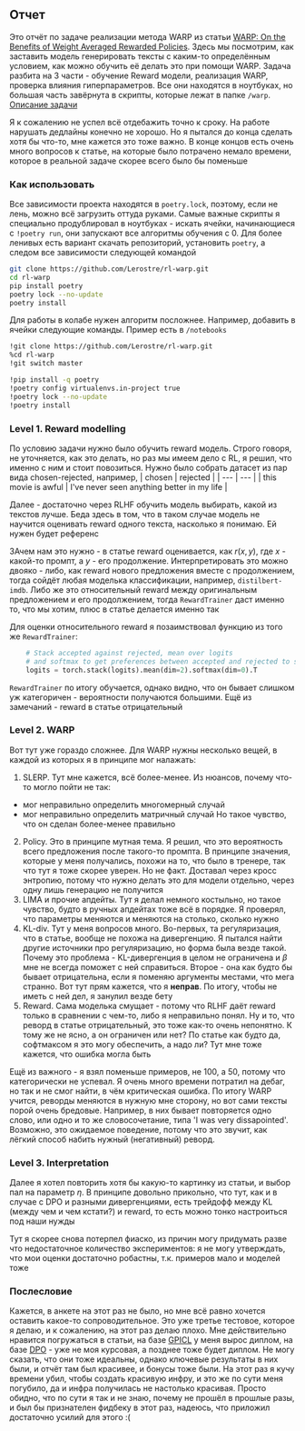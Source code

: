 ## Отчет <a name="report"></a>

Это отчёт по задаче реализации метода WARP из статьи [WARP: On the Benefits of Weight Averaged Rewarded Policies](https://arxiv.org/pdf/2406.16768). Здесь мы посмотрим, как заставить модель генерировать тексты с каким-то определённым условием, как можно обучить её делать это при помощи WARP. Задача разбита на 3 части - обучение Reward модели, реализация WARP, проверка влияния гиперпараметров. Все они находятся в ноутбуках, но большая часть завёрнута в скрипты, которые лежат в папке `/warp`.
[Описание задачи](https://scitator.notion.site/e5db49d792f6476a8b3ce19fd91c6655)

Я к сожалению не успел всё отдебажить точно к сроку. На работе нарушать дедлайны конечно не хорошо. Но я пытался до конца сделать хотя бы что-то, мне кажется это тоже важно. В конце концов есть очень много вопросов к статье, на которые было потрачено немало времени, которое в реальной задаче скорее всего было бы поменьше

### Как использовать
Все зависимости проекта находятся в `poetry.lock`, поэтому, если не лень, можно всё загрузить оттуда руками. Самые важные скрипты я специально продублировал в ноутбуках - искать ячейки, начинающиеся с `!poetry run`, они запускают все алгоритмы обучения с 0. Для более ленивых есть вариант скачать репозиторий, установить `poetry`, а следом все зависимости следующей командой
```bash
git clone https://github.com/Lerostre/rl-warp.git
cd rl-warp
pip install poetry
poetry lock --no-update
poetry install
```
Для работы в колабе нужен алгоритм посложнее. Например, добавить в ячейки следующие команды. Пример есть в `/notebooks`
```bash
!git clone https://github.com/Lerostre/rl-warp.git
%cd rl-warp
!git switch master
```
```bash
!pip install -q poetry
!poetry config virtualenvs.in-project true
!poetry lock --no-update
!poetry install
```

### Level 1. Reward modelling

По условию задачи нужно было обучить reward модель. Строго говоря, не уточняется, как это делать, но раз мы имеем дело с RL, я решил, что именно с ним и стоит повозиться. Нужно было собрать датасет из пар вида chosen-rejected, например,
| chosen | rejected |
| --- | --- |
| this movie is awful | I've never seen anything better in my life |

Далее - достаточно через RLHF обучить модель выбирать, какой из текстов лучше. Беда здесь в том, что в таком случае модель не научится оценивать reward одного текста, насколько я понимаю. Ей нужен будет референс

ЗАчем нам это нужно - в статье reward оценивается, как $r(x, y)$, где $x$ - какой-то промпт, а $y$ - его продолжение. Интерпретировать это можно двояко - либо, как reward нового предложения вместе с продолжением, тогда сойдёт любая моделька классификации, например, `distilbert-imdb`. Либо же это относительный reward между оригинальным предложением и его продолжением, тогда `RewardTrainer` даст именно то, что мы хотим, плюс в статье делается именно так

Для оценки относительного reward я позаимствовал функцию из того же `RewardTrainer`:
```python
    # Stack accepted against rejected, mean over logits
    # and softmax to get preferences between accepted and rejected to sum to 1
    logits = torch.stack(logits).mean(dim=2).softmax(dim=0).T
```

`RewardTrainer` по итогу обучается, однако видно, что он бывает слишком уж категоричен - вероятности получаются большими.
Ещё из замечаний - reward в статье отрицательный

### Level 2. WARP

Вот тут уже гораздо сложнее. Для WARP нужны несколько вещей, в каждой из которых я в принципе мог налажать:
1. SLERP. Тут мне кажется, всё более-менее. Из нюансов, почему что-то могло пойти не так:
- мог неправильно определить многомерный случай
- мог неправильно определить матричный случай
Но такое чувство, что он сделан более-менее правильно
2. Policy. Это в принципе мутная тема. Я решил, что это вероятность всего предложения после такого-то промпта. В принципе значения, которые у меня получались, похожи на то, что было в тренере, так что тут я тоже скорее уверен. Но не факт. Доставал через кросс энтропию, потому что нужно делать это для модели отдельно, через одну лишь генерацию не получится
3. LIMA и прочие апдейты. Тут я делал немного костыльно, но такое чувство, будто в ручных апдейтах тоже всё в порядке. Я проверял, что параметры меняются и меняются на столько, сколько нужно
4. KL-div. Тут у меня вопросов много. Во-первых, та регуляризация, что в статье, вообще не похожа на дивергенцию. Я пытался найти другие источники про регуляризацию, но форма была везде такой. Почему это проблема - KL-дивергенция в целом не ограничена и $\beta$ мне не всегда поможет с ней справиться. Второе - она как будто бы бывает отрицательна, если я поменяю аргументы местами, что мега странно. Вот тут прям кажется, что я **неправ**. По итогу, чтобы не иметь с ней дел, я занулил везде бету
5. Reward. Сама моделька смущает - потому что RLHF даёт reward только в сравнении с чем-то, либо я неправильно понял. Ну и то, что реворд в статье отрицательный, это тоже как-то очень непонятно. К тому же не ясно, а он ограничен или нет? По статье как будто да, софтмаксом я это могу обеспечить, а надо ли? Тут мне тоже кажется, что ошибка могла быть

Ещё из важного - я взял поменьше примеров, не 100, а 50, потому что категорически не успевал. Я очень много времени потратил на дебаг, но так и не смог найти, в чём критическая ошибка. По итогу WARP учится, реворды меняются в нужную мне сторону, но вот сами тексты порой очень бредовые. Например, в них бывает повторяется одно слово, или одно и то же словосочетание, типа 'I was very dissapointed'. Возможно, это ожидаемое поведение, потому что это звучит, как лёгкий способ набить нужный (негативный) реворд.

### Level 3. Interpretation

Далее я хотел повторить хотя бы какую-то картинку из статьи, и выбор пал на параметр $\eta$. В принципе довольно прикольно, что тут, как и в случае с DPO и разными дивергенциями, есть трейдофф между KL (между чем и чем кстати?) и reward, то есть можно тонко настроиться под наши нужды

Тут я скорее снова потерпел фиаско, из причин могу придумать разве что недостаточное количество экспериментов: я не могу утверждать, что мои оценки достаточно робастны, т.к. примеров мало и моделей тоже

### Послесловие

Кажется, в анкете на этот раз не было, но мне всё равно хочется оставить какое-то сопроводительное. Это уже третье тестовое, которое я делаю, и к сожалению, на этот раз делаю плохо. 
Мне действительно нравится погружаться в статьи, на базе [GPICL](https://github.com/Lerostre/gpicl) у меня вырос диплом, на базе [DPO](https://github.com/Lerostre/test-task-alignment) - уже не моя курсовая, а позднее тоже будет диплом. 
Не могу сказать, что они тоже идеальны, однако ключевые результаты в них были, и отчёт там был красивее, и бонусы тоже были. На этот раз я кучу времени убил, чтобы создать красивую инфру, и это же по сути меня погубило, да и инфра получилась не настолько красивая. 
Просто обидно, что по сути я так и не знаю, почему не прошёл в прошлые разы, и был бы признателен фидбеку в этот раз, надеюсь, что приложил достаточно усилий для этого :(